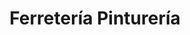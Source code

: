 ---
title: "Ferretería Pinturería"
url: /ciudad-autonoma-de-buenos-aires/ferreteria-pintureria/
shop: pintura
---